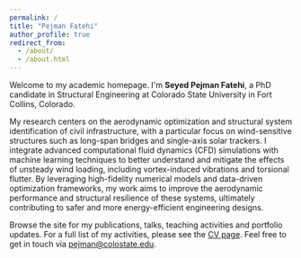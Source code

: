 ```yaml
---
permalink: /
title: "Pejman Fatehi"
author_profile: true
redirect_from:
  - /about/
  - /about.html
---
```


Welcome to my academic homepage. I'm **Seyed Pejman Fatehi**, a PhD candidate in Structural Engineering at Colorado State University in Fort Collins, Colorado.

My research centers on the aerodynamic optimization and structural system identification of civil infrastructure, with a particular focus on wind-sensitive structures such as long-span bridges and single-axis solar trackers. I integrate advanced computational fluid dynamics (CFD) simulations with machine learning techniques to better understand and mitigate the effects of unsteady wind loading, including vortex-induced vibrations and torsional flutter. By leveraging high-fidelity numerical models and data-driven optimization frameworks, my work aims to improve the aerodynamic performance and structural resilience of these systems, ultimately contributing to safer and more energy-efficient engineering designs.

Browse the site for my publications, talks, teaching activities and portfolio updates. For a full list of my activities, please see the [CV page](/cv/). Feel free to get in touch via [pejman@colostate.edu](mailto:pejman@colostate.edu).
